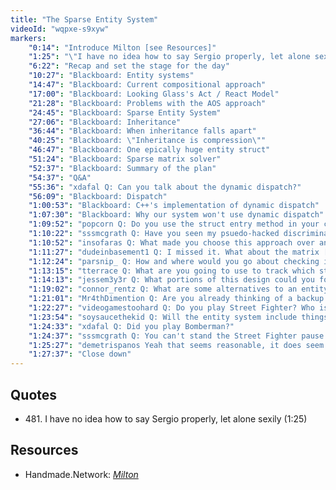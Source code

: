 ```yaml
---
title: "The Sparse Entity System"
videoId: "wqpxe-s9xyw"
markers:
    "0:14": "Introduce Milton [see Resources]"
    "1:25": "\"I have no idea how to say Sergio properly, let alone sexily\" (!quote 481)"
    "6:22": "Recap and set the stage for the day"
    "10:27": "Blackboard: Entity systems"
    "14:47": "Blackboard: Current compositional approach"
    "17:00": "Blackboard: Looking Glass's Act / React Model"
    "21:28": "Blackboard: Problems with the AOS approach"
    "24:45": "Blackboard: Sparse Entity System"
    "27:06": "Blackboard: Inheritance"
    "36:44": "Blackboard: When inheritance falls apart"
    "40:25": "Blackboard: \"Inheritance is compression\""
    "46:47": "Blackboard: One epically huge entity struct"
    "51:24": "Blackboard: Sparse matrix solver"
    "52:37": "Blackboard: Summary of the plan"
    "54:37": "Q&A"
    "55:36": "xdafal Q: Can you talk about the dynamic dispatch?"
    "56:09": "Blackboard: Dispatch"
    "1:00:53": "Blackboard: C++'s implementation of dynamic dispatch"
    "1:07:30": "Blackboard: Why our system won't use dynamic dispatch"
    "1:09:52": "popcorn Q: Do you use the struct entry method in your current game?"
    "1:10:22": "sssmcgrath Q: Have you seen my psuedo-hacked discriminated union inheritance system that I use in my game on stream? It's pretty cool"
    "1:10:52": "insofaras Q: What made you choose this approach over an AoS style + storing indices of each separate component in the main entity struct?"
    "1:11:27": "dudeinbasement1 Q: I missed it. What about the matrix [i,j]? I was confused there"
    "1:12:24": "parsnip_ Q: How and where would you go about checking if a property existed on your 'mega-struct' whenever you want to do your operations? Would they all be null pointers if undefined?"
    "1:13:15": "tterrace Q: What are you going to use to track which struct members have been touched / set back to null?"
    "1:14:13": "jessem3y3r Q: What portions of this design could you foresee causing perf issues?"
    "1:19:02": "connor_rentz Q: What are some alternatives to an entity system?"
    "1:21:01": "Mr4thDimention Q: Are you already thinking of a backup plan for the entities and how you would transition to that system if you had to?"
    "1:22:27": "videogamestoohard Q: Do you play Street Fighter? Who is your favorite character?"
    "1:23:54": "soysaucethekid Q: Will the entity system include things such as particle effects?"
    "1:24:33": "xdafal Q: Did you play Bomberman?"
    "1:24:37": "sssmcgrath Q: You can't stand the Street Fighter pause but you liked the Mortal Kombat rotoscope?"
    "1:25:27": "demetrispanos Yeah that seems reasonable, it does seem unlikely that you'd get 300 entities needing 60FPS simulation except, as you say, bullet hell with bullets-as-entities rather than being their own optimized thing"
    "1:27:37": "Close down"
---
```


## Quotes

* 481\. I have no idea how to say Sergio properly, let alone sexily (1:25)

## Resources

* Handmade.Network: [_Milton_](https://milton.handmade.network/)
